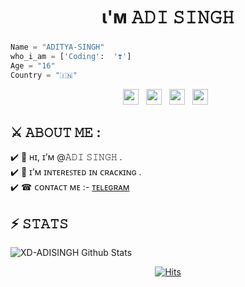 <img src="https://camo.githubusercontent.com/82291b0fe831bfc6781e07fc5090cbd0a8b912bb8b8d4fec0696c881834f81ac/68747470733a2f2f70726f626f742e6d656469612f394575424971676170492e676966" width="800" height="3">

<h1 align="center"> ι'м 𝙰𝙳𝙸 𝚂𝙸𝙽𝙶𝙷  </h1> 

### 
```python
Name = "ADITYA-SINGH"
who_i_am = ['Coding':  '❣️']
Age = "16"
Country = "🇮🇳"
```

<p align='center'> 
<a href="https://Instagram.com/___gamechange"><img height="25" src="https://img.shields.io/badge/instagram-%23ffffff.svg?&style=for-the-badge&logo=instagram&logoColor=red"></a>&nbsp;&nbsp;
<a href="https://telegram.org/TEACH_TEAMOP"><img height="25" src="https://img.shields.io/badge/join telegram-%23ffffff.svg?&style=for-the-badge&logo=telegram&logoColor=blue"></a>&nbsp;&nbsp; 
<a href="https://youtube.com/@TEACH_TEAM"><img height="25" src="https://img.shields.io/badge/join youtube-%23ffffff.svg?&style=for-the-badge&logo=youtube&logoColor=red"></a>&nbsp;&nbsp; 
<a href="https://xd-adisingh.github.io/Adisingh.github.io/"><img height="25" src="https://img.shields.io/badge/Website-%23ffffff.svg?&style=for-the-badge&logo=medium&logoColor=white"></a>&nbsp;&nbsp;
</p>

## ⚔️ 𝙰𝙱𝙾𝚄𝚃 𝙼𝙴 : <br>

✔️ 👋 ʜɪ, ɪ’ᴍ @𝙰𝙳𝙸 𝚂𝙸𝙽𝙶𝙷 .<br>
✔️ 👀 ɪ’ᴍ ɪɴᴛᴇʀᴇꜱᴛᴇᴅ ɪɴ ᴄʀᴀᴄᴋɪɴɢ .<br>
✔️ ☎ ᴄᴏɴᴛᴀᴄᴛ ᴍᴇ :- <a href="https://t.me/XD-ADISINGH">ᴛᴇʟᴇɢʀᴀᴍ</a><br>

## ⚡️ 𝚂𝚃𝙰𝚃𝚂 

![XD-ADISINGH Github Stats](https://github-stats-alpha.vercel.app/api/?username=XD-ADISINGH)

<p align='center'> 
<a href="https://hits.sh/github.com/XD-ADISINGH/"><img alt="Hits" src="https://hits.sh/github.com/XD-ADISINGH.svg?style=for-the-badge&label=VIEW"/></a>
</p>

<img src="https://camo.githubusercontent.com/82291b0fe831bfc6781e07fc5090cbd0a8b912bb8b8d4fec0696c881834f81ac/68747470733a2f2f70726f626f742e6d656469612f394575424971676170492e676966" 
width="800" height="3">
